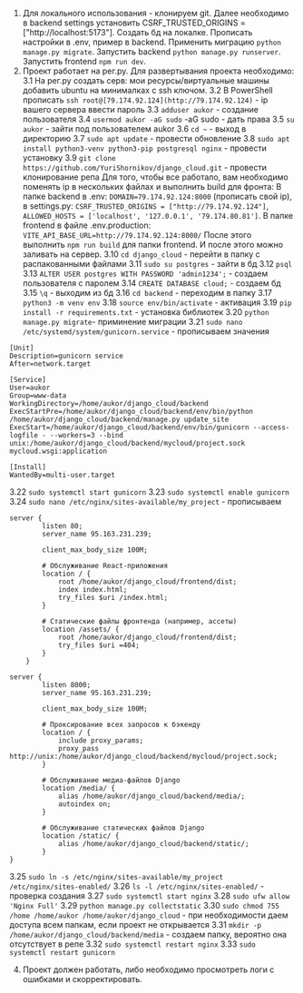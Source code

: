 1. Для локального использования - клонируем git. Далее необходимо в backend settings установить CSRF_TRUSTED_ORIGINS = ["http://localhost:5173"]. Создать бд на локалке. Прописать настройки в .env, пример в backend. Применить миграцию ```python manage.py migrate```. Запустить backend ```python manage.py runserver```. Запустить frontend ```npm run dev```.
3. Проект работает на рег.ру. Для развертывания проекта необходимо:
3.1 На рег.ру создать серв: мои ресурсы/виртуальные машины добавить ubuntu на минималках с ssh ключом.
3.2 В PowerShell прописать ```ssh root@[79.174.92.124](http://79.174.92.124)``` - ip вашего сервера ввести пароль
3.3 ```adduser aukor``` - создание пользователя
3.4 ```usermod aukor -aG sudo``` -aG sudo - дать права
3.5 ```su aukor``` - зайти под пользователем aukor
3.6 ```cd ~``` - выход в директорию
3.7 ```sudo apt update``` - провести обновление
3.8 ```sudo apt install python3-venv python3-pip postgresql nginx``` - провести установку
3.9 ```git clone https://github.com/YuriShornikov/django_cloud.git``` - провести клонирование репа
Для того, чтобы все работало, вам необходимо поменять ip в нескольких файлах и выполнить build для фронта:
В папке backend в .env: ```DOMAIN=79.174.92.124:8000``` (прописать свой ip), в settings.py: ```CSRF_TRUSTED_ORIGINS = ["http://79.174.92.124"]```, ```ALLOWED_HOSTS = ['localhost', '127.0.0.1', '79.174.80.81']```. В папке frontend в файле .env.production: ```VITE_API_BASE_URL=http://79.174.92.124:8000/```   После этого выполнить ```npm run build``` для папки frontend. И после этого можно заливать на сервер.
3.10 ```cd django_cloud``` - перейти в папку с распакованными файлами
3.11 ```sudo su postgres``` - зайти в бд
3.12 ```psql```
3.13 ```ALTER USER postgres WITH PASSWORD 'admin1234';``` - создаем пользователя с паролем
3.14 ```CREATE DATABASE cloud;``` - создаем бд
3.15 ```\q``` - выходим из бд
3.16 ```cd backend``` - переходим в папку
3.17 ```python3 -m venv env```
3.18 ```source env/bin/activate``` - активация
3.19 ```pip install -r requirements.txt``` - установка библиотек
3.20 ```python manage.py migrate```- приминение миграции
3.21 ```sudo nano /etc/systemd/system/gunicorn.service``` - прописываем значения
```
[Unit]
Description=gunicorn service
After=network.target

[Service]
User=aukor
Group=www-data
WorkingDirectory=/home/aukor/django_cloud/backend
ExecStartPre=/home/aukor/django_cloud/backend/env/bin/python /home/aukor/django_cloud/backend/manage.py update_site
ExecStart=/home/aukor/django_cloud/backend/env/bin/gunicorn --access-logfile - --workers=3 --bind unix:/home/aukor/django_cloud/backend/mycloud/project.sock mycloud.wsgi:application

[Install]
WantedBy=multi-user.target
```
3.22 ```sudo systemctl start gunicorn```
3.23 ```sudo systemctl enable gunicorn```
3.24 ```sudo nano /etc/nginx/sites-available/my_project``` - прописываем
```
server {
        listen 80;
        server_name 95.163.231.239;

        client_max_body_size 100M;

        # Обслуживание React-приложения
        location / {
            root /home/aukor/django_cloud/frontend/dist;
            index index.html;
            try_files $uri /index.html;
        }

        # Статические файлы фронтенда (например, ассеты)
        location /assets/ {
            root /home/aukor/django_cloud/frontend/dist;
            try_files $uri =404;
        }
    }

server {
        listen 8000;
        server_name 95.163.231.239;

        client_max_body_size 100M;

        # Проксирование всех запросов к бэкенду
        location / {
            include proxy_params;
            proxy_pass http://unix:/home/aukor/django_cloud/backend/mycloud/project.sock;
        }

        # Обслуживание медиа-файлов Django
        location /media/ {
            alias /home/aukor/django_cloud/backend/media/;
            autoindex on;
        }

        # Обслуживание статических файлов Django
        location /static/ {
            alias /home/aukor/django_cloud/backend/static/;
        }
}
```
3.25 ```sudo ln -s /etc/nginx/sites-available/my_project /etc/nginx/sites-enabled/```
3.26 ```ls -l /etc/nginx/sites-enabled/``` - проверка создания
3.27 ```sudo systemctl start nginx```
3.28 ```sudo ufw allow 'Nginx Full'```
3.29 ```python manage.py collectstatic```
3.30 ```sudo chmod 755 /home /home/aukor /home/aukor/django_cloud``` - при необходимости даем доступа всем папкам, если проект не открывается
3.31 ```mkdir -p /home/aukor/django_cloud/backend/media``` - создаем папку, вероятно она отсутствует в репе
3.32 ```sudo systemctl restart nginx```
3.33 ```sudo systemctl restart gunicorn```

4. Проект должен работать, либо необходимо просмотреть логи с ошибками и скорректировать.
        